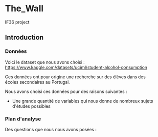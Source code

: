 # The_Wall  
IF36 project  

## Introduction  

### Données  

Voici le dataset que nous avons choisi : https://www.kaggle.com/datasets/uciml/student-alcohol-consumption  
  
Ces données ont pour origine une recherche sur des élèves dans des écoles secondaires au Portugal.   

Nous avons choisi ces données pour des raisons suivantes :   
+ Une grande quantité de variables qui nous donne de nombreux sujets d'études possibles  

### Plan d'analyse  

Des questions que nous nous avons posées :   
